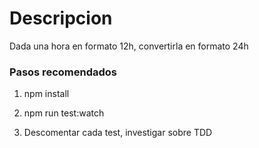 # Descripcion

Dada una hora en formato 12h, convertirla en formato 24h

### Pasos recomendados

1. npm install

2. npm run test:watch

3. Descomentar cada test, investigar sobre TDD

